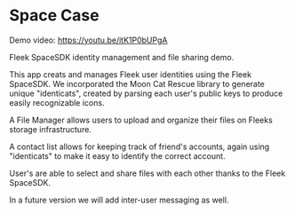 # Space Case

Demo video: https://youtu.be/itK1P0bUPgA

Fleek SpaceSDK identity management and file sharing demo.

This app creats and manages Fleek user identities using the Fleek SpaceSDK.  We incorporated the Moon Cat Rescue library to generate unique "identicats", created by parsing each user's public keys to produce easily recognizable icons.

A File Manager allows users to upload and organize their files on Fleeks storage infrastructure.

A contact list allows for keeping track of friend's accounts, again using "identicats" to make it easy to identify the correct account.

User's are able to select and share files with each other thanks to the Fleek SpaceSDK.

In a future version we will add inter-user messaging as well.